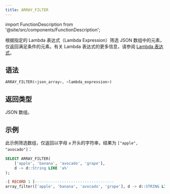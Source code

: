 ```yaml
---
title: ARRAY_FILTER
---
```


import FunctionDescription from '@site/src/components/FunctionDescription';

<FunctionDescription description="新增或更新于：v1.2.762"/>

根据指定的 Lambda 表达式（Lambda Expression）筛选 JSON 数组中的元素，仅返回满足条件的元素。有关 Lambda 表达式的更多信息，请参阅 [Lambda 表达式](/sql/stored-procedure-scripting/#lambda-expressions)。

## 语法

```sql
ARRAY_FILTER(<json_array>, <lambda_expression>)
```

## 返回类型

JSON 数组。

## 示例

此示例筛选数组，仅返回以字母 `a` 开头的字符串，结果为 `["apple", "avocado"]`：

```sql
SELECT ARRAY_FILTER(
    ['apple', 'banana', 'avocado', 'grape'],
    d -> d::String LIKE 'a%'
);

-[ RECORD 1 ]-----------------------------------
array_filter(['apple', 'banana', 'avocado', 'grape'], d -> d::STRING LIKE 'a%'): ["apple","avocado"]
```